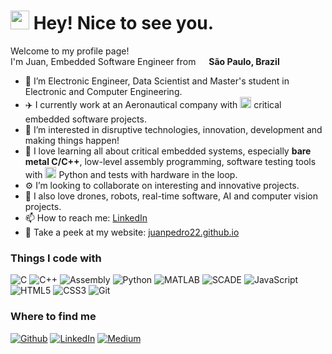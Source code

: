 <h1><img src="https://emojis.slackmojis.com/emojis/images/1531849430/4246/blob-sunglasses.gif?1531849430" width="30"/> Hey! Nice to see you.</h1>


<p>Welcome to my profile page! </br> I'm Juan, Embedded Software Engineer from <img src="https://cdn-icons-png.flaticon.com/512/197/197386.png" width="13"/> <b>São Paulo, Brazil</b> </p>


<ul>
  <li>👋 I’m Electronic Engineer, Data Scientist and Master's student in Electronic and Computer Engineering.</li>
  <li>✈️ I currently work at an Aeronautical company with <img src="https://cdn-icons-png.flaticon.com/512/1055/1055644.png" width="18"/> critical embedded software projects.</li>
  <li>👀 I’m interested in disruptive technologies, innovation, development and making things happen!</li>
  <li>🚀 I love learning all about critical embedded systems, especially <strong>bare metal C/C++</strong>, low-level assembly programming, software testing tools with <img src="https://cdn-icons-png.flaticon.com/512/5968/5968350.png" width="18"/> Python and tests with hardware in the loop.</li>
  <li>⚙️ I’m looking to collaborate on interesting and innovative projects.</li>
  <li>🤖 I also love drones, robots, real-time software, AI and computer vision projects.</li>
  <li>📫 How to reach me: <a href="https://www.linkedin.com/in/juan-pedro-baena-cassal/" target="_blank">LinkedIn</a></li>
  <li>🤖 Take a peek at my website: <a href="https://juanpedro22.github.io/juanpedro/" target="_blank">juanpedro22.github.io</a></li>
</ul>

<h3>Things I code with</h3>
<p>
  <img alt="C" src="https://img.shields.io/badge/C-00599C?style=flat-square&logo=c&logoColor=white" />
  <img alt="C++" src="https://img.shields.io/badge/C++-00599C?style=flat-square&logo=c%2B%2B&logoColor=white" />
  <img alt="Assembly" src="https://img.shields.io/badge/Assembly-444444?style=flat-square&logo=gear&logoColor=white" />
  <img alt="Python" src="https://img.shields.io/badge/Python-3776AB?style=flat-square&logo=python&logoColor=white" />
  <img alt="MATLAB" src="https://img.shields.io/badge/MATLAB-0076A8?style=flat-square&logo=mathworks&logoColor=white" />
  <img alt="SCADE" src="https://img.shields.io/badge/SCADE-003366?style=flat-square&logo=data:image/svg+xml;base64,PHN2ZyBmaWxsPSJ3aGl0ZSIgaGVpZ2h0PSIxMCIgd2lkdGg9IjEwIiB4bWxucz0iaHR0cDovL3d3dy53My5vcmcvMjAwMC9zdmciPjxjaXJjbGUgY3g9IjUiIGN5PSI1IiByPSI1IiBmaWxsPSIjMDAzNjY2Ii8+PC9zdmc+" />
  <img alt="JavaScript" src="https://img.shields.io/badge/JavaScript-F7DF1E?style=flat-square&logo=javascript&logoColor=black" />
  <img alt="HTML5" src="https://img.shields.io/badge/HTML5-E34F26?style=flat-square&logo=html5&logoColor=white" />
  <img alt="CSS3" src="https://img.shields.io/badge/CSS3-1572B6?style=flat-square&logo=css3&logoColor=white" />
  <img alt="Git" src="https://img.shields.io/badge/Git-F05032?style=flat-square&logo=git&logoColor=white" />
</p>

  
<h3>Where to find me</h3>
<p><a href="https://github.com/juanpedro22" target="_blank"><img alt="Github" src="https://img.shields.io/badge/GitHub-%2312100E.svg?&style=for-the-badge&logo=Github&logoColor=white" /></a> <a href="https://www.linkedin.com/in/juan-pedro-baena-cassal/" target="_blank"><img alt="LinkedIn" src="https://img.shields.io/badge/linkedin-%230077B5.svg?&style=for-the-badge&logo=linkedin&logoColor=white" /></a> <a href="https://medium.com/@juanpedro.bc22" target="_blank"><img alt="Medium" src="https://img.shields.io/badge/medium-%2312100E.svg?&style=for-the-badge&logo=medium&logoColor=white" /></a>
</p>

